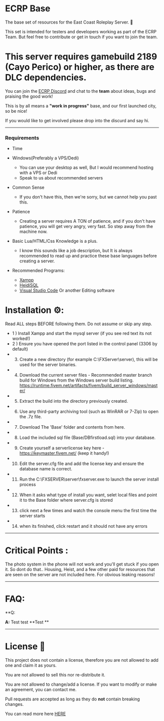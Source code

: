 # ECRP Base
The base set of resources for the East Coast Roleplay Server. 🚶‍

This set is intended for testers and developers working as part of the ECRP Team. But feel free to contribute or get in touch if you want to join the team.

# This server requires **gamebuild 2189 (Cayo Perico) or higher**, as there are DLC dependencies.

You can join the [ECRP Discord](https://discord.gg/jA4z4er4Ad) and chat to the **team** about ideas, bugs and praising the good work!

This is by all means a **"work in progress"** base, and our first launched city, so be nice!

If you would like to get involved please drop into the discurd and say hi.

----------
### Requirements
* Time

* Windows(Preferably a VPS/Dedi)
  * You can use your desktop as well, But I would recommend hosting with a VPS or Dedi
  * Speak to us about recommended servers

* Common Sense
  * If you don't have this, then we're sorry, but we cannot help you past this.

* Patience
  * Creating a server requires A TON of patience, and if you don't have patience, you will get very angry, very fast. So step away from the machine now.

* Basic Lua/HTML/Css Knowledge is a plus.
  * I know this sounds like a job description, but It is always recommended to read up and practice these base languages before creating a server.

* Recommended Programs:
  * [Xampp](https://www.apachefriends.org/download.html)
  * [HeidiSQL](https://www.heidisql.com/download.php)
  * [Visual Studio Code](https://code.visualstudio.com/download) Or another Editing software


# Installation ⚙️:

Read ALL steps BEFORE following them. Do not assume or skip any step.

- 1 ) Install Xampp and start the mysql server (if you see red text its not worked!)
- 2 ) Ensure you have opened the port listed in the control panel (3306 by default)
- 3) Create a new directory (for example C:\FXServer\server), this will be used for the server binaries.
- 4) Download the current server files - Recommended master branch build for Windows from the Windows server build listing.
  https://runtime.fivem.net/artifacts/fivem/build_server_windows/master/
- 5) Extract the build into the directory previously created.
- 6) Use any third-party archiving tool (such as WinRAR or 7-Zip) to open the .7z file.
- 7) Download The 'Base' folder and contents from here.
- 8) Load the included sql file (Base/DBfirstload.sql) into your database.
- 9) Create yourself a serverlicense key here - https://keymaster.fivem.net/ (keep it handy!)
- 10) Edit the server.cfg file and add the license key and ensure the database name is correct.
- 11) Run the C:\FXSERVER\server\fxserver.exe to launch the server install process
- 12) When it asks what type of install you want, selet local files and point it to the Base folder where server.cfg is stored
- 13) click next a few times and watch the console menu the first time the server starts
- 14) when its finished, click restart and it should not have any errors

----------
# Critical Points :

The photo system in the phone will not work and you'll get stuck if you open it. So dont do that..
Housing, Heist, and a few other paid for resources that are seen on the server are not included here. For obvious leaking reasons!

-----------

# FAQ:

**Q: 

**A:** Test test **Test **


---------------------

# License 📝

This project does not contain a license, therefore you are not allowed to add one and claim it as yours.

You are not allowed to sell this nor re-distribute it. 

You are not allowed to change/add a license. If you want to modify or make an agreement, you can contact me. 

Pull requests are accepted as long as they do **not** contain breaking changes. 

You can read more here [HERE](https://opensource.stackexchange.com/questions/1720/what-can-i-assume-if-a-publicly-published-project-has-no-license)

